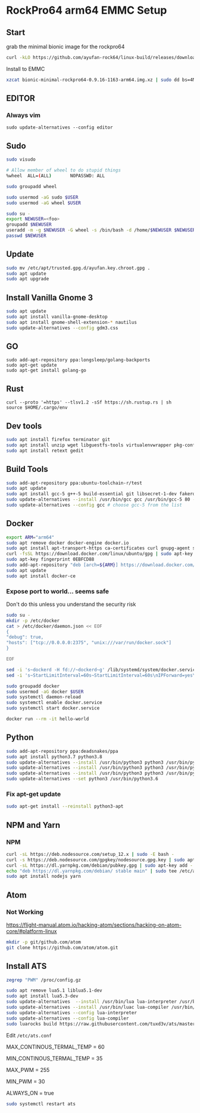 # RockPro64 arm64 EMMC Setup

## Start


grab the minimal bionic image for the rockpro64

```bash
curl -kLO https://github.com/ayufan-rock64/linux-build/releases/download/0.9.16/bionic-minimal-rockpro64-0.9.16-1163-arm64.img.xz
```

Install to EMMC

```bash
xzcat bionic-minimal-rockpro64-0.9.16-1163-arm64.img.xz | sudo dd bs=4M of=/dev/mmcblk1 iflag=fullblock oflag=direct status=progress
```



## EDITOR

### Always vim

```
sudo update-alternatives --config editor
```

## Sudo

```bash
sudo visudo
```

```bash
# Allow member of wheel to do stupid things
%wheel  ALL=(ALL)       NOPASSWD: ALL
```

```bash
sudo groupadd wheel
```

```bash
sudo usermod -aG sudo $USER
sudo usermod -aG wheel $USER
```

```bash
sudo su -
export NEWUSER=<foo>
groupadd $NEWUSER
useradd -m -g $NEWUSER -G wheel -s /bin/bash -d /home/$NEWUSER $NEWUSER
passwd $NEWUSER
```

## Update

```bash
sudo mv /etc/apt/trusted.gpg.d/ayufan.key.chroot.gpg .
sudo apt update
sudo apt upgrade
```
 
## Install Vanilla Gnome 3

```bash
sudo apt update
sudo apt install vanilla-gnome-desktop
sudo apt install gnome-shell-extension-* nautilus
sudo update-alternatives --config gdm3.css
```

## GO

```
sudo add-apt-repository ppa:longsleep/golang-backports
sudo apt-get update
sudo apt-get install golang-go
```

## Rust

```
curl --proto '=https' --tlsv1.2 -sSf https://sh.rustup.rs | sh
source $HOME/.cargo/env
```


## Dev tools

```bash
sudo apt install firefox terminator git
sudo apt install unzip wget libguestfs-tools virtualenvwrapper pkg-config zip
sudo apt install retext gedit
```

## Build Tools

```bash 
sudo add-apt-repository ppa:ubuntu-toolchain-r/test
sudo apt update
sudo apt install gcc-5 g++-5 build-essential git libsecret-1-dev fakeroot rpm libx11-dev libxkbfile-dev
sudo update-alternatives --install /usr/bin/gcc gcc /usr/bin/gcc-5 80 --slave /usr/bin/g++ g++ /usr/bin/g++-5
sudo update-alternatives --config gcc # choose gcc-5 from the list
```

## Docker

```bash
export ARM="arm64"
sudo apt remove docker docker-engine docker.io
sudo apt install apt-transport-https ca-certificates curl gnupg-agent software-properties-common
curl -fsSL https://download.docker.com/linux/ubuntu/gpg | sudo apt-key add -
sudo apt-key fingerprint 0EBFCD88
sudo add-apt-repository "deb [arch=${ARM}] https://download.docker.com/linux/ubuntu $(lsb_release -cs) edge"
sudo apt update
sudo apt install docker-ce
```

### Expose port to world... seems safe

Don't do this unless you understand the security risk

```bash
sudo su -
mkdir -p /etc/docker
cat > /etc/docker/daemon.json << EOF
{
"debug": true,
"hosts": ["tcp://0.0.0.0:2375", "unix:///var/run/docker.sock"]
}

EOF

sed -i 's~dockerd -H fd://~dockerd~g' /lib/systemd/system/docker.service
sed -i 's~StartLimitInterval=60s~StartLimitInterval=60s\nIPForward=yes\n~g' /lib/systemd/system/docker.service
```


```bash
sudo groupadd docker
sudo usermod -aG docker $USER
sudo systemctl daemon-reload
sudo systemctl enable docker.service
sudo systemctl start docker.service
```

```bash
docker run --rm -it hello-world
```



## Python

```bash
sudo add-apt-repository ppa:deadsnakes/ppa
sudo apt install python3.7 python3.8
sudo update-alternatives --install /usr/bin/python3 python3 /usr/bin/python3.6 1
sudo update-alternatives --install /usr/bin/python3 python3 /usr/bin/python3.7 2
sudo update-alternatives --install /usr/bin/python3 python3 /usr/bin/python3.8 3
sudo update-alternatives --set python3 /usr/bin/python3.6
```

### Fix apt-get update

```bash
sudo apt-get install --reinstall python3-apt
```

## NPM and Yarn

### NPM

```bash
curl -sL https://deb.nodesource.com/setup_12.x | sudo -E bash -
curl -s https://deb.nodesource.com/gpgkey/nodesource.gpg.key | sudo apt-key add -
curl -sL https://dl.yarnpkg.com/debian/pubkey.gpg | sudo apt-key add -
echo "deb https://dl.yarnpkg.com/debian/ stable main" | sudo tee /etc/apt/sources.list.d/yarn.list
sudo apt install nodejs yarn
```


## Atom

### Not Working

https://flight-manual.atom.io/hacking-atom/sections/hacking-on-atom-core/#platform-linux

```bash
mkdir -p git/github.com/atom
git clone https://github.com/atom/atom.git
```


## Install ATS

```bash
zegrep "PWM" /proc/config.gz
```

```bash
sudo apt remove lua5.1 liblua5.1-dev
sudo apt install lua5.3-dev
sudo update-alternatives  --install /usr/bin/lua lua-interpreter /usr/bin/lua5.3 130
sudo update-alternatives --install /usr/bin/luac lua-compiler /usr/bin/luac5.3 130
sudo update-alternatives --config lua-interpreter
sudo update-alternatives --config lua-compiler
sudo luarocks build https://raw.githubusercontent.com/tuxd3v/ats/master/ats-master-0.rockspec
```

Edit `/etc/ats.conf`

MAX_CONTINOUS_TERMAL_TEMP = 60

MIN_CONTINOUS_TERMAL_TEMP = 35

MAX_PWM = 255

MIN_PWM = 30

ALWAYS_ON = true


```bash
sudo systemctl restart ats
```







